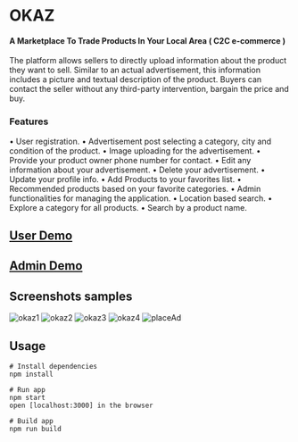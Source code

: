 # OKAZ 
#### A Marketplace To Trade Products In Your Local Area ( C2C e-commerce )

The platform allows sellers to directly upload information about the product they want to sell. Similar to an actual advertisement, this information includes a picture and textual description of the product. Buyers can contact the seller without any third-party intervention, bargain the price and buy.

### Features
 • User registration.
 • Advertisement post selecting a category, city and condition of the product. 
 • Image uploading for the advertisement.
 • Provide your product owner phone number for contact.
 • Edit any information about your advertisement.
 • Delete your advertisement.
 • Update your profile info.
 • Add Products to your favorites list.
 • Recommended products based on your favorite categories.
 • Admin functionalities for managing the application.
 • Location based search.
 • Explore a category for all products.
 • Search by a product name.

## [User Demo](https://user-images.githubusercontent.com/48655310/126881650-e6912448-b2b2-4893-bce1-8152a537504b.mp4 "User")
## [Admin Demo](https://user-images.githubusercontent.com/48655310/126881665-f1699dbd-8102-4dd5-9e97-fe6aa88570db.mp4 "Admin")

## Screenshots samples
![okaz1](https://user-images.githubusercontent.com/48655310/126881670-1125128d-9c91-4d36-a447-aa0e8a80329c.png)
![okaz2](https://user-images.githubusercontent.com/48655310/126881671-f6ddad7d-122f-403b-b324-ca5255974eb6.png)
![okaz3](https://user-images.githubusercontent.com/48655310/126881673-c3ba6825-e717-4c77-9978-3b78adc47c9d.png)
![okaz4](https://user-images.githubusercontent.com/48655310/126881675-db4ebc4a-6986-4ce7-8227-685ea1364929.png)
![placeAd](https://user-images.githubusercontent.com/48655310/126881678-63a75e4a-c5f6-4a0b-84f8-177e62005259.png)


## Usage

```
# Install dependencies
npm install
```

```
# Run app
npm start
open [localhost:3000] in the browser
```

```
# Build app
npm run build
```
